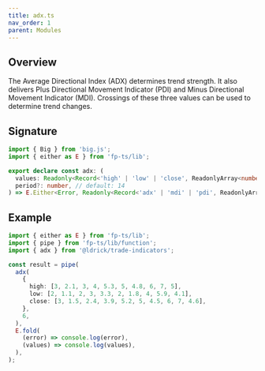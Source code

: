 ```yaml
---
title: adx.ts
nav_order: 1
parent: Modules
---
```


## Overview

The Average Directional Index (ADX) determines trend strength. It also delivers Plus Directional Movement Indicator (PDI) and Minus Directional Movement Indicator (MDI). Crossings of these three values can be used to determine trend changes.

## Signature

```typescript
import { Big } from 'big.js';
import { either as E } from 'fp-ts/lib';

export declare const adx: (
  values: Readonly<Record<'high' | 'low' | 'close', ReadonlyArray<number>>>,
  period?: number, // default: 14
) => E.Either<Error, Readonly<Record<'adx' | 'mdi' | 'pdi', ReadonlyArray<Big>>>>;
```

## Example

```typescript
import { either as E } from 'fp-ts/lib';
import { pipe } from 'fp-ts/lib/function';
import { adx } from '@ldrick/trade-indicators';

const result = pipe(
  adx(
    {
      high: [3, 2.1, 3, 4, 5.3, 5, 4.8, 6, 7, 5],
      low: [2, 1.1, 2, 3, 3.3, 2, 1.8, 4, 5.9, 4.1],
      close: [3, 1.5, 2.4, 3.9, 5.2, 5, 4.5, 6, 7, 4.6],
    },
    6,
  ),
  E.fold(
    (error) => console.log(error),
    (values) => console.log(values),
  ),
);
```
